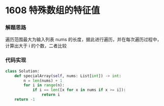 # 1608 特殊数组的特征值



### 解题思路
遍历范围最大为输入列表 nums 的长度，据此进行遍历，并在每次遍历过程中， 计算出大于 i 的个数，二者比较

### 代码实现

```python
class Solution:
    def specialArray(self, nums: List[int]) -> int:
        n = len(nums) + 1
        for i in range(n):
            if i == len([x for x in nums if x >= i]):
                return i 
    return -1
```

